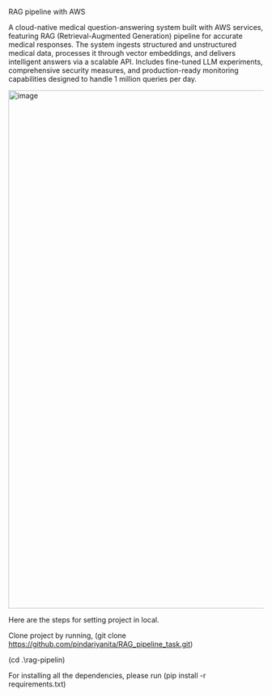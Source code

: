RAG pipeline with AWS

A cloud-native medical question-answering system built with AWS services, featuring RAG (Retrieval-Augmented Generation) pipeline for accurate medical responses. The system ingests structured and unstructured medical data, processes it through vector embeddings, and delivers intelligent answers via a scalable API. Includes fine-tuned LLM experiments, comprehensive security measures, and production-ready monitoring capabilities designed to handle 1 million queries per day.

<img width="1536" height="1024" alt="image" src="https://github.com/user-attachments/assets/0f9cf8ac-55e6-4d67-9859-b5374093a6e3" />


Here are the steps for setting project in local.

Clone project by running, (git clone https://github.com/pindariyanita/RAG_pipeline_task.git)

(cd .\rag-pipelin\)

For installing all the dependencies, please run (pip install -r requirements.txt)
